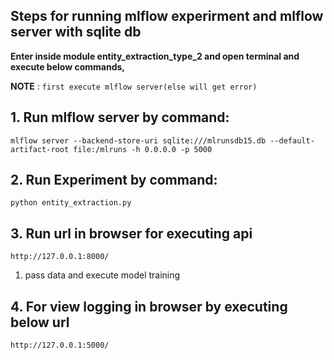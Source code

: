 ## **Steps for running mlflow experirment and mlflow server with sqlite db**

**Enter inside module entity_extraction_type_2 and open terminal and execute below commands,**

**NOTE** : `first execute mlflow server(else will get error)`

## 1. Run mlflow server by command:

```
mlflow server --backend-store-uri sqlite:///mlrunsdb15.db --default-artifact-root file:/mlruns -h 0.0.0.0 -p 5000
```

## 2. Run Experiment by command:
```
python entity_extraction.py
```
## 3. Run url in browser for executing api
```
http://127.0.0.1:8000/
```
1. pass data and execute model training 

## 4. For view logging in browser  by executing below url
```
http://127.0.0.1:5000/
```
